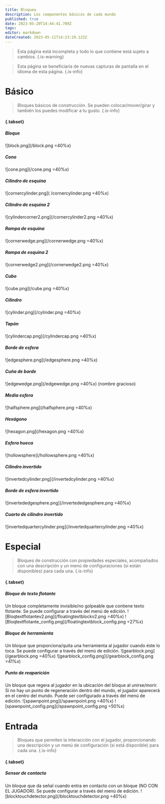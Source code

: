 ```yaml
---
title: Bloquea
description: Los componentes básicos de cada mundo
published: true
date: 2023-05-20T14:44:41.709Z
tags: 
editor: markdown
dateCreated: 2023-05-11T14:23:29.123Z
---
```


> Esta página está incompleta y todo lo que contiene está sujeto a cambios.
 {.is-warning}
 
> Esta página se beneficiaría de nuevas capturas de pantalla en el idioma de esta página.
{.is-info}

 
# Básico
> Bloques básicos de construcción. Se pueden colocar/mover/girar y también los puedes modificar a tu gusto.
{.is-info}



 #### {.tabset}
 
 ##### Bloque
![block.png](/block.png =40%x)
 
 ##### Cono
![cone.png](/cone.png =40%x)
 
 ##### Cilindro de esquina
![cornercylinder.png]( /cornercylinder.png =40%x)
 
 ##### Cilindro de esquina 2
![cylindercorner2.png](/cornercylinder2.png =40%x)
 
 ##### Rampa de esquina 
![cornerwedge.png](/cornerwedge.png =40%x)
 
 ##### Rampa de esquina 2
 ![cornerwedge2.png](/cornerwedge2.png =40%x)
 
 ##### Cubo
 ![cube.png](/cube.png =40%x)
 
 ##### Cilindro
 ![cylinder.png](/cylinder.png =40%x)
 
 ##### Tapón
![cylindercap.png](/cylindercap.png =40%x)
 
 ##### Borde de esfera
 ![edgesphere.png](/edgesphere.png =40%x)
 
 ##### Cuña de borde
 ![edgewedge.png](/edgewedge.png =40%x)
 (nombre gracioso)
 
 ##### Media esfera
 ![halfsphere.png](/halfsphere.png =40%x)
 
 ##### Hexágono
 ![hexagon.png](/hexagon.png =40%x)
 
 ##### Esfera hueca
![hollowsphere](/hollowsphere.png =40%x)
 
 ##### Cilindro invertido
 ![invertedcylinder.png](/invertedcylinder.png =40%x)
 
 ##### Borde de esfera invertido
![invertededgesphere.png](/invertededgesphere.png =40%x)
 
 ##### Cuarto de cilindro invertido
 ![invertedquartercylinder.png](/invertedquartercylinder.png =40%x)
 
 
 # Especial
> Bloques de construcción con propiedades especiales, acompañados con una descripción y un menú de configuraciones (si están disponibles) para cada una.
{.is-info}

 #### {.tabset}
 
 ##### Bloque de texto flotante
 Un bloque completamente invisible/no golpeable que contiene texto flotante. Se puede configurar a través del menú de edición.
![Bloqtextflotantev2.png](/floatingtextblockv2.png =40%x) ![Bloqtextflotante_config.png](/floatingtextblock_config.png =27%x)
 
 ##### Bloque de herramienta
 Un bloque que proporciona/quita una herramienta al jugador cuando éste lo toca. Se puede configurar a través del menú de edición.
 ![gearblock.png](/gearblock.png =40%x) ![gearblock_config.png](/gearblock_config.png =41%x)
 
 ##### Punto de reaparición
 Un bloque que regera al jugador en la ubicación del bloque al unirse/morir. Si no hay un punto de regeneración dentro del mundo, el jugador aparecerá en el centro del mundo. Puede ser configurado a través del menú de edición. 
 ![spawnpoint.png](/spawnpoint.png =40%x) ![spawnpoint_config.png](/spawnpoint_config.png =50%x)
 
 # Entrada
> Bloques que permiten la interacción con el jugador, proporcionando una descripción y un menú de configuración (si está disponible) para cada una.
{.is-info}

 #### {.tabset}
 
 ##### Sensor de contacto
 Un bloque que da señal cuando entra en contacto con un bloque (NO CON EL JUGADOR). Se puede configurar a través del menú de edición.
 ![blocktouchdetector.png](/blocktouchdetector.png =40%x)